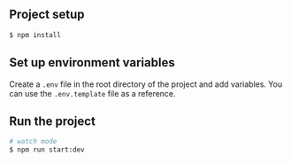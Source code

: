 
## Project setup

```bash
$ npm install
```

## Set up environment variables
Create a `.env` file in the root directory of the project and add variables. You can use the `.env.template` file as a reference.

## Run the project

```bash
# watch mode
$ npm run start:dev
```